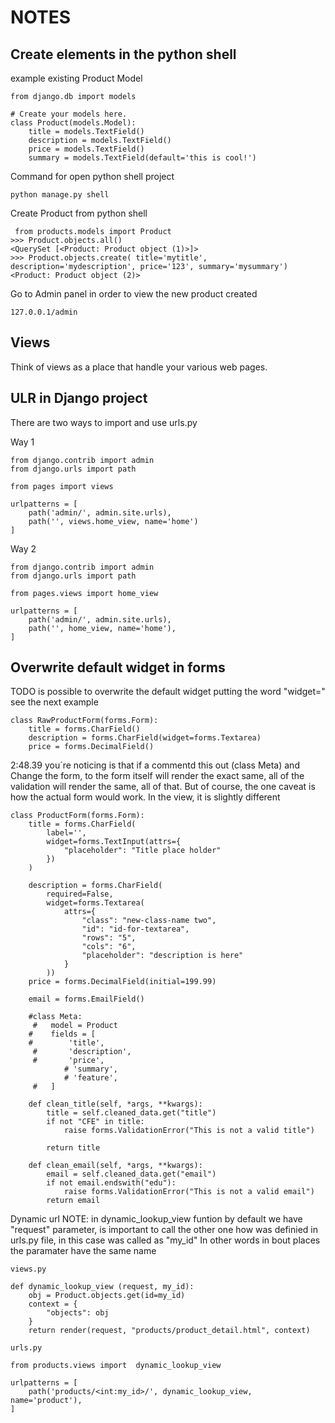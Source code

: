 # NOTES

## Create elements in the python shell

example existing Product Model

````commandline
from django.db import models

# Create your models here.
class Product(models.Model):
    title = models.TextField()
    description = models.TextField()
    price = models.TextField()
    summary = models.TextField(default='this is cool!')
````

Command for open python shell project

``python manage.py shell``

Create Product from python shell

``````commandline
 from products.models import Product
>>> Product.objects.all()
<QuerySet [<Product: Product object (1)>]>
>>> Product.objects.create( title='mytitle', description='mydescription', price='123', summary='mysummary') 
<Product: Product object (2)>
``````

Go to Admin panel in order to view the new product created

``127.0.0.1/admin``


## Views 

Think of views as a place that handle your various web pages.

## ULR in Django project
 There are two ways to import and use urls.py

Way 1 
``````commandline
from django.contrib import admin
from django.urls import path

from pages import views

urlpatterns = [
    path('admin/', admin.site.urls),
    path('', views.home_view, name='home')
]
``````

Way 2
``````commandline
from django.contrib import admin
from django.urls import path

from pages.views import home_view 

urlpatterns = [
    path('admin/', admin.site.urls),
    path('', home_view, name='home'),
]
``````


## Overwrite default widget in forms

TODO is possible to overwrite the default widget putting  the word "widget=" see the next example

````commandline
class RawProductForm(forms.Form):
    title = forms.CharField()
    description = forms.CharField(widget=forms.Textarea)
    price = forms.DecimalField()
````

2:48.39
you´re noticing is that if a commentd this out (class Meta) and Change the form, to the form itself
will render the exact same, all of the validation will render the same, all of that.
But of course, the one caveat is how the actual form would work. In the view, it is slightly different

````commandline
class ProductForm(forms.Form):
    title = forms.CharField(
        label='',
        widget=forms.TextInput(attrs={
            "placeholder": "Title place holder"
        })
    )

    description = forms.CharField(
        required=False,
        widget=forms.Textarea(
            attrs={
                "class": "new-class-name two",
                "id": "id-for-textarea",
                "rows": "5",
                "cols": "6",
                "placeholder": "description is here"
            }
        ))
    price = forms.DecimalField(initial=199.99)

    email = forms.EmailField()

    #class Meta:
     #   model = Product
    #    fields = [
    #        'title',
     #       'description',
     #       'price',
            # 'summary',
            # 'feature',
     #   ]

    def clean_title(self, *args, **kwargs):
        title = self.cleaned_data.get("title")
        if not "CFE" in title:
            raise forms.ValidationError("This is not a valid title")

        return title

    def clean_email(self, *args, **kwargs):
        email = self.cleaned_data.get("email")
        if not email.endswith("edu"):
            raise forms.ValidationError("This is not a valid email")
        return email
````


Dynamic url
NOTE: in dynamic_lookup_view funtion by default we have "request" parameter,
is important to call the other one how was definied in urls.py file, in this case 
was called as "my_id"
In other words in bout places the paramater have the same name 

`views.py`
````commandline
def dynamic_lookup_view (request, my_id):
    obj = Product.objects.get(id=my_id)
    context = {
        "objects": obj
    }
    return render(request, "products/product_detail.html", context)
````


`urls.py`
````commandline
from products.views import  dynamic_lookup_view

urlpatterns = [
    path('products/<int:my_id>/', dynamic_lookup_view, name='product'),
]
````